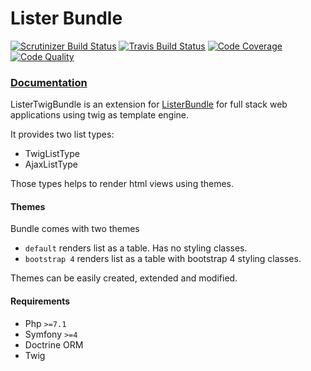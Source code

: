 # Lister Bundle

[![Scrutinizer Build Status](https://img.shields.io/scrutinizer/build/g/povs/ListerTwigBundle/master?label=scrutinizer-ci)](https://scrutinizer-ci.com/g/povs/ListerBundle/build-status/master)
[![Travis Build Status](https://img.shields.io/travis/povs/ListerTwigBundle/master?label=travis-ci)](https://travis-ci.com/povs/ListerBundle)
[![Code Coverage](https://scrutinizer-ci.com/g/povs/ListerTwigBundle/badges/coverage.png?b=master)](https://scrutinizer-ci.com/g/povs/ListerBundle/?branch=master)
[![Code Quality](https://img.shields.io/scrutinizer/quality/g/povs/ListerTwigBundle/master)](https://scrutinizer-ci.com/g/povs/ListerBundle/?branch=master)

### [Documentation](https://povs.github.io/ListerTwigBundle)

ListerTwigBundle is an extension for [ListerBundle](https://github.com/povs/ListerBundle) for full stack web applications using twig as template engine.

It provides two list types:
 - TwigListType
 - AjaxListType
 
Those types helps to render html views using themes.
 
#### Themes
Bundle comes with two themes
- `default` renders list as a table. Has no styling classes.
- `bootstrap 4` renders list as a table with bootstrap 4 styling classes.
 
Themes can be easily created, extended and modified.

#### Requirements
- Php `>=7.1`
- Symfony `>=4`
- Doctrine ORM
- Twig
